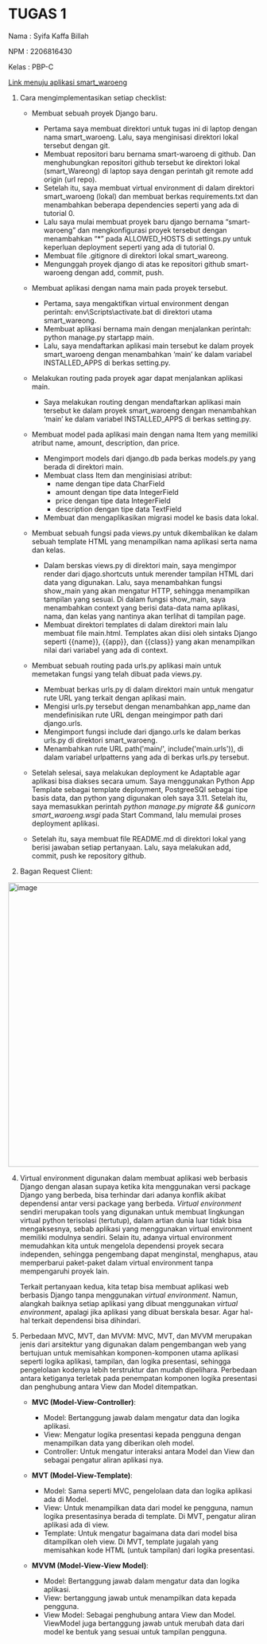 # TUGAS 1

Nama    : Syifa Kaffa Billah

NPM     : 2206816430

Kelas   : PBP-C

[Link menuju aplikasi smart_waroeng](https://smart-waroeng.adaptable.app) <br>

1. Cara mengimplementasikan setiap checklist:
    * Membuat sebuah proyek Django baru.
        - Pertama saya membuat direktori untuk tugas ini di laptop dengan nama smart_waroeng. Lalu, saya menginisasi direktori lokal tersebut dengan git. 
        - Membuat repositori baru bernama smart-waroeng di github. Dan menghubungkan repositori github tersebut ke direktori lokal (smart_Wareong) di laptop saya dengan perintah git remote add origin (url repo).
        - Setelah itu, saya membuat virtual environment di dalam direktori smart_waroeng (lokal) dan membuat berkas requirements.txt dan menambahkan beberapa dependencies seperti yang ada di tutorial 0.
        - Lalu saya mulai membuat proyek baru django bernama “smart-waroeng” dan mengkonfigurasi proyek tersebut dengan menambahkan “*” pada ALLOWED_HOSTS di settings.py untuk keperluan deployment seperti yang ada di tutorial 0.
        - Membuat  file .gitignore di direktori lokal smart_wareong.
        - Mengunggah proyek django di atas ke repositori github smart-waroeng dengan add, commit, push.

    * Membuat aplikasi dengan nama main pada proyek tersebut.
        - Pertama, saya mengaktifkan virtual environment dengan perintah: env\Scripts\activate.bat di direktori utama smart_wareong.
        - Membuat aplikasi bernama main dengan menjalankan perintah: python manage.py startapp main.
        - Lalu, saya mendaftarkan aplikasi main tersebut ke dalam proyek smart_waroeng dengan menambahkan ‘main’ ke dalam variabel INSTALLED_APPS di berkas setting.py.

    * Melakukan routing pada proyek agar dapat menjalankan aplikasi main.
        - Saya melakukan routing dengan mendaftarkan aplikasi main tersebut ke dalam proyek smart_waroeng dengan menambahkan ‘main’ ke dalam variabel INSTALLED_APPS di berkas setting.py.

    * Membuat model pada aplikasi main dengan nama Item yang memiliki atribut name, amount, description, dan price.
        - Mengimport models dari django.db pada berkas models.py yang berada di direktori main.
        - Membuat class Item dan menginisiasi atribut:
            - name dengan tipe data CharField
            - amount dengan tipe data IntegerField
            - price dengan tipe data IntegerField
            - description dengan tipe data TextField
        - Membuat dan mengaplikasikan migrasi model  ke basis data lokal.
    
    * Membuat sebuah fungsi pada views.py untuk dikembalikan ke dalam sebuah template HTML yang menampilkan nama aplikasi serta nama dan kelas.
        - Dalam berskas views.py di direktori main, saya mengimpor render dari djago.shortcuts untuk merender tampilan HTML dari data yang digunakan. Lalu, saya menambahkan fungsi show_main yang akan mengatur HTTP, sehingga menampilkan tampilan yang sesuai. Di dalam fungsi show_main, saya menambahkan context yang berisi data-data nama aplikasi, nama, dan kelas yang nantinya akan terlihat di tampilan page.
        - Membuat direktori templates di dalam direktori main lalu membuat file main.html. Templates akan diisi oleh sintaks Django seperti {{name}}, {{app}}, dan {{class}} yang akan menampilkan nilai dari variabel yang ada di context.

    * Membuat sebuah routing pada urls.py aplikasi main untuk memetakan fungsi yang telah dibuat pada views.py.
        - Membuat berkas urls.py di dalam direktori main untuk mengatur rute URL yang terkait dengan aplikasi main.
        - Mengisi urls.py tersebut dengan menambahkan app_name dan mendefinisikan rute URL dengan meingimpor path dari django.urls.
        - Mengimport fungsi include dari django.urls ke dalam berkas urls.py di direktori smart_waroeng.
        - Menambahkan rute URL path('main/', include('main.urls')),  di dalam variabel urlpatterns yang ada di berkas urls.py tersebut.

    * Setelah selesai, saya melakukan deployment ke Adaptable agar aplikasi bisa diakses secara umum. Saya menggunakan Python App Template sebagai template deployment, PostgreeSQl sebagai tipe basis data, dan python yang digunakan oleh saya 3.11. Setelah itu, saya memasukkan perintah *python manage.py migrate && gunicorn smart_waroeng.wsgi* pada Start Command, lalu memulai proses deployment aplikasi.

    * Setelah itu, saya membuat file README.md di direktori lokal yang berisi jawaban setiap pertanyaan. Lalu, saya melakukan add, commit, push ke repository github. 


2. Bagan Request Client:
<img width="571" alt="image" src="https://github.com/syifakaffa/smart-waroeng/assets/124903174/7a864266-f06d-4ca0-948d-98dec77997ae">


4. Virtual environment digunakan dalam membuat aplikasi web berbasis Django dengan alasan supaya ketika kita menggunakan versi package Django yang berbeda, bisa terhindar dari adanya konflik akibat dependensi antar versi package yang berbeda. *Virtual environment* sendiri merupakan tools yang digunakan untuk membuat lingkungan virtual python terisolasi (tertutup), dalam artian dunia luar tidak bisa mengaksesnya, sebab aplikasi yang menggunakan virtual environment memiliki modulnya sendiri. Selain itu, adanya virtual environment memudahkan kita untuk mengelola dependensi proyek secara independen, sehingga pengembang dapat menginstal, menghapus, atau memperbarui paket-paket dalam virtual environment tanpa mempengaruhi proyek lain. 

    Terkait pertanyaan kedua, kita tetap bisa membuat aplikasi web berbasis Django tanpa menggunakan *virtual environment*. Namun, alangkah baiknya setiap aplikasi yang dibuat menggunakan *virtual environment*, apalagi jika aplikasi yang dibuat berskala besar. Agar hal-hal terkait dependensi bisa dihindari.

5. Perbedaan MVC, MVT, dan MVVM:
    MVC, MVT, dan MVVM merupakan jenis dari arsitektur yang digunakan dalam pengembangan web yang bertujuan untuk memisahkan komponen-komponen utama aplikasi seperti logika aplikasi, tampilan, dan logika presentasi, sehingga pengelolaan kodenya lebih terstruktur dan mudah dipelihara. Perbedaan antara ketiganya terletak pada penempatan komponen logika presentasi dan penghubung antara View dan Model ditempatkan.
    *  **MVC (Model-View-Controller)**: 
        - Model: Bertanggung jawab dalam mengatur data dan logika aplikasi.
        - View: Mengatur logika presentasi kepada pengguna dengan menampilkan data yang diberikan oleh model.
        - Controller: Untuk mengatur interaksi antara Model dan View dan sebagai pengatur aliran aplikasi nya. 

    * **MVT (Model-View-Template)**:
        - Model: Sama seperti MVC, pengelolaan data dan logika aplikasi ada di Model.
        - View: Untuk menampilkan data dari model ke pengguna, namun logika presentasinya berada di template. Di MVT, pengatur aliran aplikasi ada di view.
        - Template: Untuk mengatur bagaimana data dari model bisa ditampilkan oleh view. Di MVT, template jugalah yang memisahkan kode HTML (untuk tampilan) dari logika presentasi.

    * **MVVM (Model-View-View Model)**:
        - Model: Bertanggung jawab dalam mengatur data dan logika aplikasi.
        - View: bertanggung jawab untuk menampilkan data kepada pengguna.
        - View Model: Sebagai penghubung antara View dan Model. ViewModel juga bertanggung jawab untuk merubah data dari model ke bentuk yang sesuai untuk tampilan pengguna.




